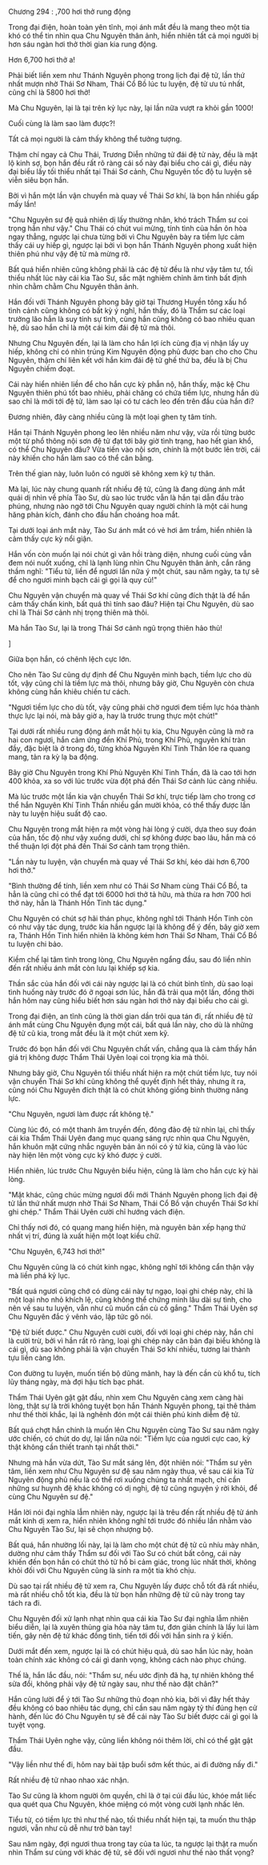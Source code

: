 




Chương 294 : ,700 hơi thở rung động


Trong đại điện, hoàn toàn yên tĩnh, mọi ánh mắt đều là mang theo một tia khó có thể tin nhìn qua Chu Nguyên thân ảnh, hiển nhiên tất cả mọi người bị hơn sáu ngàn hơi thở thời gian kia rung động.

Hơn 6,700 hơi thở a!

Phải biết liền xem như Thánh Nguyên phong trong lịch đại đệ tử, lần thứ nhất mượn nhờ Thái Sơ Nham, Thái Cổ Bồ lúc tu luyện, đệ tử ưu tú nhất, cũng chỉ là 5800 hơi thở!

Mà Chu Nguyên, lại là tại trên kỷ lục này, lại lần nữa vượt ra khỏi gần 1000!

Cuối cùng là làm sao làm được?!

Tất cả mọi người là cảm thấy không thể tưởng tượng.

Thậm chí ngay cả Chu Thái, Trương Diễn những tử đái đệ tử này, đều là mặt lộ kinh sợ, bọn hắn đều rất rõ ràng cái số này đại biểu cho cái gì, điều này đại biểu lấy tối thiểu nhất tại Thái Sơ cảnh, Chu Nguyên tốc độ tu luyện sẽ viễn siêu bọn hắn.

Bởi vì hắn một lần vận chuyển mà quay về Thái Sơ khí, là bọn hắn nhiều gấp mấy lần!

"Chu Nguyên sư đệ quả nhiên dị lấy thường nhân, khó trách Thẩm sư coi trọng hắn như vậy." Chu Thái có chút vui mừng, tính tình của hắn ôn hòa ngay thẳng, ngược lại chưa từng bởi vì Chu Nguyên bày ra tiềm lực cảm thấy cái uy hiếp gì, ngược lại bởi vì bọn hắn Thánh Nguyên phong xuất hiện thiên phú như vậy đệ tử mà mừng rỡ.

Bất quá hiển nhiên cũng không phải là các đệ tử đều là như vậy tâm tư, tối thiểu nhất lúc này cái kia Tào Sư, sắc mặt nghiêm chỉnh âm tình bất định nhìn chằm chằm Chu Nguyên thân ảnh.

Hắn đối với Thánh Nguyên phong bây giờ tại Thương Huyền tông xấu hổ tình cảnh cũng không có bất kỳ ý nghĩ, hắn thấy, đó là Thẩm sư các loại trưởng lão hẳn là suy tính sự tình, cùng hắn cũng không có bao nhiêu quan hệ, dù sao hắn chỉ là một cái kim đái đệ tử mà thôi.

Nhưng Chu Nguyên đến, lại là làm cho hắn lợi ích cùng địa vị nhận lấy uy hiếp, không chỉ có nhìn trúng Kim Nguyên động phủ được ban cho cho Chu Nguyên, thậm chí liên kết với hắn kim đái đệ tử ghế thứ ba, đều là bị Chu Nguyên chiếm đoạt.

Cái này hiển nhiên liền để cho hắn cực kỳ phẫn nộ, hắn thấy, mặc kệ Chu Nguyên thiên phú tốt bao nhiêu, phải chăng có chứa tiềm lực, nhưng hắn dù sao chỉ là mới tới đệ tử, làm sao lại có tư cách leo đến trên đầu của hắn đi?

Đương nhiên, đây càng nhiều cũng là một loại ghen tỵ tâm tính.

Hắn tại Thánh Nguyên phong leo lên nhiều năm như vậy, vừa rồi từng bước một từ phổ thông nội sơn đệ tử đạt tới bây giờ tình trạng, hao hết gian khổ, có thể Chu Nguyên đâu? Vừa tiến vào nội sơn, chính là một bước lên trời, cái này khiến cho hắn làm sao có thể cân bằng.

Trên thế gian này, luôn luôn có người sẽ không xem kỹ tự thân.

Mà lại, lúc này chung quanh rất nhiều đệ tử, cũng là đang dùng ánh mắt quái dị nhìn về phía Tào Sư, dù sao lúc trước vẫn là hắn tại dẫn đầu trào phúng, nhưng nào ngờ tới Chu Nguyên quay người chính là một cái hung hăng phản kích, đánh cho đầu hắn choáng hoa mắt.

Tại dưới loại ánh mắt này, Tào Sư ánh mắt có vẻ hơi âm trầm, hiển nhiên là cảm thấy cực kỳ nổi giận.

Hắn vốn còn muốn lại nói chút gì vãn hồi tràng diện, nhưng cuối cùng vẫn đem nói nuốt xuống, chỉ là lạnh lùng nhìn Chu Nguyên thân ảnh, cắn răng thầm nghĩ: "Tiểu tử, liền để ngươi lần nữa ý một chút, sau năm ngày, ta tự sẽ để cho ngươi minh bạch cái gì gọi là quy củ!"

Chu Nguyên vận chuyển mà quay về Thái Sơ khí cũng đích thật là để hắn cảm thấy chấn kinh, bất quá thì tính sao đâu? Hiện tại Chu Nguyên, dù sao chỉ là Thái Sơ cảnh nhị trọng thiên mà thôi.

Mà hắn Tào Sư, lại là trong Thái Sơ cảnh ngũ trọng thiên hảo thủ!

]

Giữa bọn hắn, có chênh lệch cực lớn.

Cho nên Tào Sư cũng dự định để Chu Nguyên minh bạch, tiềm lực cho dù tốt, vậy cũng chỉ là tiềm lực mà thôi, nhưng bây giờ, Chu Nguyên còn chưa không cùng hắn khiêu chiến tư cách.

"Ngươi tiềm lực cho dù tốt, vậy cũng phải chờ ngươi đem tiềm lực hóa thành thực lực lại nói, mà bây giờ a, hay là trước trung thực một chút!"

Tại dưới rất nhiều rung động ánh mắt hội tụ kia, Chu Nguyên cũng là mở ra hai con ngươi, hắn cảm ứng đến Khí Phủ, trong Khí Phủ, nguyên khí tràn đầy, đặc biệt là ở trong đó, từng khỏa Nguyên Khí Tinh Thần lóe ra quang mang, tản ra kỳ lạ ba động.

Bây giờ Chu Nguyên trong Khí Phủ Nguyên Khí Tinh Thần, đã là cao tới hơn 400 khỏa, xa so với lúc trước vừa đột phá đến Thái Sơ cảnh lúc càng nhiều.

Mà lúc trước một lần kia vận chuyển Thái Sơ khí, trực tiếp làm cho trong cơ thể hắn Nguyên Khí Tinh Thần nhiều gần mười khỏa, có thể thấy được lần này tu luyện hiệu suất độ cao.

Chu Nguyên trong mắt hiện ra một vòng hài lòng ý cười, dựa theo suy đoán của hắn, tốc độ như vậy xuống dưới, chỉ sợ không được bao lâu, hắn mà có thể thuận lợi đột phá đến Thái Sơ cảnh tam trọng thiên.

"Lần này tu luyện, vận chuyển mà quay về Thái Sơ khí, kéo dài hơn 6,700 hơi thở."

"Bình thường để tính, liền xem như có Thái Sơ Nham cùng Thái Cổ Bồ, ta hẳn là cũng chỉ có thể đạt tới 6000 hơi thở tả hữu, mà thừa ra hơn 700 hơi thở này, hẳn là Thánh Hồn Tinh tác dụng."

Chu Nguyên có chút sợ hãi thán phục, không nghĩ tới Thánh Hồn Tinh còn có như vậy tác dụng, trước kia hắn ngược lại là không để ý đến, bây giờ xem ra, Thánh Hồn Tinh hiển nhiên là không kém hơn Thái Sơ Nham, Thái Cổ Bồ tu luyện chi bảo.

Kiềm chế lại tâm tình trong lòng, Chu Nguyên ngẩng đầu, sau đó liền nhìn đến rất nhiều ánh mắt còn lưu lại khiếp sợ kia.

Thần sắc của hắn đối với cái này ngược lại là có chút bình tĩnh, dù sao loại tình huống này trước đó ở ngoại sơn lúc, hắn đã trải qua một lần, đồng thời hắn hôm nay cũng hiểu biết hơn sáu ngàn hơi thở này đại biểu cho cái gì.

Trong đại điện, an tĩnh cũng là thời gian dần trôi qua tán đi, rất nhiều đệ tử ánh mắt cùng Chu Nguyên đụng một cái, bất quá lần này, cho dù là những đệ tử cũ kia, trong mắt đều là ít một chút xem kỹ.

Trước đó bọn hắn đối với Chu Nguyên chất vấn, chẳng qua là cảm thấy hắn giá trị không được Thẩm Thái Uyên loại coi trọng kia mà thôi.

Nhưng bây giờ, Chu Nguyên tối thiểu nhất hiện ra một chút tiềm lực, tuy nói vận chuyển Thái Sơ khí cũng không thể quyết định hết thảy, nhưng ít ra, cũng nói Chu Nguyên đích thật là có chút không giống bình thường năng lực.

"Chu Nguyên, ngươi làm được rất không tệ."

Cùng lúc đó, có một thanh âm truyền đến, đông đảo đệ tử nhìn lại, chỉ thấy cái kia Thẩm Thái Uyên đang mục quang sáng rực nhìn qua Chu Nguyên, hắn khuôn mặt cứng nhắc nguyên bản ăn nói có ý tứ kia, cũng là vào lúc này hiện lên một vòng cực kỳ khó được ý cười.

Hiển nhiên, lúc trước Chu Nguyên biểu hiện, cũng là làm cho hắn cực kỳ hài lòng.

"Mặt khác, cũng chúc mừng ngươi đổi mới Thánh Nguyên phong lịch đại đệ tử lần thứ nhất mượn nhờ Thái Sơ Nham, Thái Cổ Bồ vận chuyển Thái Sơ khí ghi chép." Thẩm Thái Uyên cười chỉ hướng vách điện.

Chỉ thấy nơi đó, có quang mang hiển hiện, mà nguyên bản xếp hạng thứ nhất vị trí, đúng là xuất hiện một loạt kiểu chữ.

"Chu Nguyên, 6,743 hơi thở!"

Chu Nguyên cũng là có chút kinh ngạc, không nghĩ tới không cẩn thận vậy mà liền phá kỷ lục.

"Bất quá ngươi cũng chớ có dùng cái này tự ngạo, loại ghi chép này, chỉ là một loại nho nhỏ khích lệ, cũng không thể chứng minh lâu dài sự tình, cho nên về sau tu luyện, vẫn như cũ muốn cần cù cố gắng." Thẩm Thái Uyên sợ Chu Nguyên đắc ý vênh váo, lập tức gõ nói.

"Đệ tử biết được." Chu Nguyên cười cười, đối với loại ghi chép này, hắn chỉ là cười trừ, bởi vì hắn rất rõ ràng, loại ghi chép này căn bản đại biểu không là cái gì, dù sao không phải là vận chuyển Thái Sơ khí nhiều, tương lai thành tựu liền càng lớn.

Con đường tu luyện, muốn tiến bộ dũng mãnh, hay là đến cần cù khổ tu, tích lũy tháng ngày, mà đợi hậu tích bạc phát.

Thẩm Thái Uyên gật gật đầu, nhìn xem Chu Nguyên càng xem càng hài lòng, thật sự là trời không tuyệt bọn hắn Thánh Nguyên phong, tại thê thảm như thế thời khắc, lại là nghênh đón một cái thiên phú kinh diễm đệ tử.

Bất quá chợt hắn chính là muốn lên Chu Nguyên cùng Tào Sư sau năm ngày ước chiến, có chút do dự, lại lần nữa nói: "Tiềm lực của ngươi cực cao, kỳ thật không cần thiết tranh tại nhất thời."

Nhưng mà hắn vừa dứt, Tào Sư mắt sáng lên, đột nhiên nói: "Thẩm sư yên tâm, liền xem như Chu Nguyên sư đệ sau năm ngày thua, về sau cái kia Tử Nguyên động phủ nếu là có thể rơi xuống chúng ta nhất mạch, chỉ cần những sư huynh đệ khác không có dị nghị, đệ tử cũng nguyện ý rời khỏi, để cùng Chu Nguyên sư đệ."

Hắn lời nói đại nghĩa lẫm nhiên này, ngược lại là trêu đến rất nhiều đệ tử ánh mắt kinh dị xem ra, hiển nhiên không nghĩ tới trước đó nhiều lần nhằm vào Chu Nguyên Tào Sư, lại sẽ chọn nhượng bộ.

Bất quá, hắn nhường lối này, lại là làm cho một chút đệ tử cũ nhíu mày nhăn, dường như cảm thấy Thẩm sư đối với Tào Sư có chút bất công, cái này khiến đến bọn hắn có chút thỏ tử hồ bi cảm giác, trong lúc nhất thời, không khỏi đối với Chu Nguyên cũng là sinh ra một tia khó chịu.

Dù sao tại rất nhiều đệ tử xem ra, Chu Nguyên lấy được chỗ tốt đã rất nhiều, mà rất nhiều chỗ tốt kia, đều là từ bọn hắn những đệ tử cũ này trong tay tách ra đi.

Chu Nguyên đối xử lạnh nhạt nhìn qua cái kia Tào Sư đại nghĩa lẫm nhiên biểu diễn, lại là xuyên thủng gia hỏa này tâm tư, đơn giản chính là lấy lui làm tiến, gây nên đệ tử khác đồng tình, tiến tới đối với hắn sinh ra ý kiến.

Dưới mắt đến xem, ngược lại là có chút hiệu quả, dù sao hắn lúc này, hoàn toàn chính xác không có cái gì danh vọng, không cách nào phục chúng.

Thế là, hắn lắc đầu, nói: "Thẩm sư, nếu ước định đã hạ, tự nhiên không thể sửa đổi, không phải vậy đệ tử ngày sau, như thế nào đặt chân?"

Hắn cũng lười để ý tới Tào Sư những thủ đoạn nhỏ kia, bởi vì đây hết thảy đều không có bao nhiêu tác dụng, chỉ cần sau năm ngày tỷ thí đúng hẹn cử hành, đến lúc đó Chu Nguyên tự sẽ để cái này Tào Sư biết được cái gì gọi là tuyệt vọng.

Thẩm Thái Uyên nghe vậy, cũng liền không nói thêm lời, chỉ có thể gật gật đầu.

"Vậy liền như thế đi, hôm nay bài tập buổi sớm kết thúc, ai đi đường nấy đi."

Rất nhiều đệ tử nhao nhao xác nhận.

Tào Sư cũng là khom người ôm quyền, chỉ là ở tại cúi đầu lúc, khóe mắt liếc qua quét qua Chu Nguyên, khóe miệng có một vòng cười lạnh nhấc lên.

Tiểu tử, có tiềm lực thì như thế nào, tối thiểu nhất hiện tại, ta muốn thu thập ngươi, vẫn như cũ dễ như trở bàn tay!

Sau năm ngày, đợi ngươi thua trong tay của ta lúc, ta ngược lại thật ra muốn nhìn Thẩm sư cùng với khác đệ tử, sẽ đối với ngươi như thế nào thất vọng?




